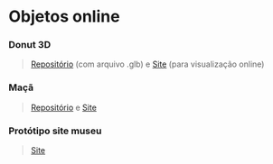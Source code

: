 # Objetos online

### Donut 3D

>[Repositório](https://github.com/00Thiago/Imagem3Donline) (com arquivo .glb) e [Site](https://00thiago.github.io/Imagem3Donline/) (para visualização online)


### Maçã
>[Repositório](https://github.com/00Thiago/onlineMaca3D/tree/main) e [Site](https://00thiago.github.io/onlineMaca3D/)

### Protótipo site museu
>[Site](./museu.html)
